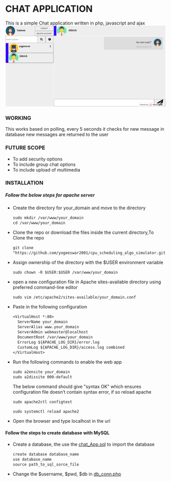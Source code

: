 # CHAT APPLICATION
This is a simple Chat application written in php, javascript and ajax
![chat_screenshot](https://github.com/yogeeswar2001/chat-application/blob/main/img/images/chatapp_screenshot.png)
### WORKING
This works based on polling, every 5 seconds it checks for new message in database new messages are returned to the user

### FUTURE SCOPE
- To add security options
- To include group chat options
- To include upload of multimedia

### INSTALLATION
##### Follow the below steps for apache server
- Create the directory for your_domain and move to the directory
  ```
  sudo mkdir /var/www/your_domain
  cd /var/www/your_domain
  ```
- Clone the repo or download the files inside the current directory,To Clone the repo
    ```
    git clone "https://github.com/yogeeswar2001/cpu_scheduling_algo_simulator.git"
    ```
- Assign ownership of the directory with the $USER environment variable
  ```
  sudo chown -R $USER:$USER /var/www/your_domain
  ```
- open a new configuration file in Apache sites-available directory using preferred command-line editor
  ```
  sudo vim /etc/apache2/sites-available/your_domain.conf
  ```
- Paste in the following configuration
  ```
  <VirtualHost *:80>
    ServerName your_domain
    ServerAlias www.your_domain
    ServerAdmin webmaster@localhost
    DocumentRoot /var/www/your_domain
    ErrorLog ${APACHE_LOG_DIR}/error.log
    CustomLog ${APACHE_LOG_DIR}/access.log combined
  </VirtualHost>
  ```
- Run the following commands to enable the web app
  ```
  sudo a2ensite your_domain
  sudo a2dissite 000-default
  ```
  The below command should give "syntax OK" which ensures configuration file doesn’t contain syntax error, if so reload apache
  ```
  sudo apache2ctl configtest
  ```
  ```
  sudo systemctl reload apache2
  ```
- Open the browser and type localhost in the url

#### Follow the steps to create database with MySQL
- Create a database, the use the [chat_App.sql](https://github.com/yogeeswar2001/chat-application/blob/main/db/chat_app.sql) to import the database
  ```
  create database database_name
  use database_name
  source path_to_sql_sorce_file
  ```
- Change the $username, $pwd, $db in [db_conn.php](https://github.com/yogeeswar2001/chat-application/blob/main/db_conn.php)
